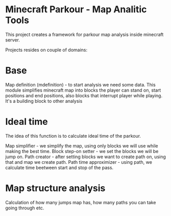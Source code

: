 # Minecraft Parkour - Map Analitic Tools
This project creates a framework for parkour map analysis inside minecraft server.

Projects resides on couple of domains:

# Base
Map definition (mdefinition) - to start analysis we need some data. This module simplifies minecraft map into blocks the player can stand on, start positions and end positions, also blocks that interrupt player while playing. It's a building block to other analysis


# Ideal time 
The idea of this function is to calculate ideal time of the parkour.

Map simplifier - we simplify the map, using only blocks we will use while making the best time.
Block step-on setter - we set the blocks we will be jump on.
Path creator - after setting blocks we want to create path on, using that and map we create path.
Path time approximizer - using path, we calculate time beetween start and stop of the pass.

# Map structure analysis
Calculation of how many jumps map has, how many paths you can take going through etc.
